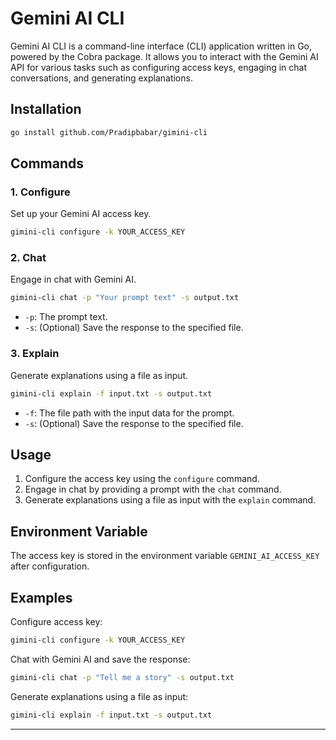

# Gemini AI CLI

Gemini AI CLI is a command-line interface (CLI) application written in Go, powered by the Cobra package. It allows you to interact with the Gemini AI API for various tasks such as configuring access keys, engaging in chat conversations, and generating explanations.

## Installation

```bash
go install github.com/Pradipbabar/gimini-cli
```

## Commands

### 1. Configure

Set up your Gemini AI access key.

```bash
gimini-cli configure -k YOUR_ACCESS_KEY
```

### 2. Chat

Engage in chat with Gemini AI.

```bash
gimini-cli chat -p "Your prompt text" -s output.txt
```

- `-p`: The prompt text.
- `-s`: (Optional) Save the response to the specified file.

### 3. Explain

Generate explanations using a file as input.

```bash
gimini-cli explain -f input.txt -s output.txt
```

- `-f`: The file path with the input data for the prompt.
- `-s`: (Optional) Save the response to the specified file.

## Usage

1. Configure the access key using the `configure` command.
2. Engage in chat by providing a prompt with the `chat` command.
3. Generate explanations using a file as input with the `explain` command.

## Environment Variable

The access key is stored in the environment variable `GEMINI_AI_ACCESS_KEY` after configuration.

## Examples

Configure access key:

```bash
gimini-cli configure -k YOUR_ACCESS_KEY
```

Chat with Gemini AI and save the response:

```bash
gimini-cli chat -p "Tell me a story" -s output.txt
```

Generate explanations using a file as input:

```bash
gimini-cli explain -f input.txt -s output.txt
```

---

